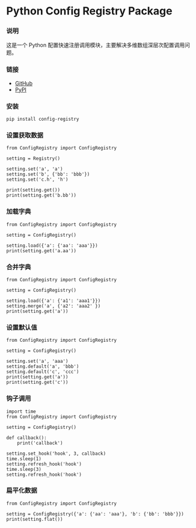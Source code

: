 # Python Config Registry Package

### 说明
这是一个 Python 配置快速注册调用模块，主要解决多维数组深层次配置调用问题。

### 链接
- [GitHub](https://github.com/ztj1993/py-config-registry)
- [PyPI](https://pypi.org/project/config-registry)

### 安装
```
pip install config-registry
```

### 设置获取数据
```
from ConfigRegistry import ConfigRegistry

setting = Registry()

setting.set('a', 'a')
setting.set('b', {'bb': 'bbb'})
setting.set('c.h', 'h')

print(setting.get())
print(setting.get('b.bb'))
```

### 加载字典
```
from ConfigRegistry import ConfigRegistry

setting = ConfigRegistry()

setting.load({'a': {'aa': 'aaa'}})
print(setting.get('a.aa'))
```

### 合并字典
```
from ConfigRegistry import ConfigRegistry

setting = ConfigRegistry()

setting.load({'a': {'a1': 'aaa1'}})
setting.merge('a', {'a2': 'aaa2' })
print(setting.get('a'))
```

### 设置默认值
```
from ConfigRegistry import ConfigRegistry

setting = ConfigRegistry()

setting.set('a', 'aaa')
setting.default('a', 'bbb')
setting.default('c', 'ccc')
print(setting.get('a'))
print(setting.get('c'))
```

### 钩子调用
```
import time
from ConfigRegistry import ConfigRegistry

setting = ConfigRegistry()

def callback():
    print('callback')

setting.set_hook('hook', 3, callback)
time.sleep(1)
setting.refresh_hook('hook')
time.sleep(3)
setting.refresh_hook('hook')
```

### 扁平化数据
```
from ConfigRegistry import ConfigRegistry

setting = ConfigRegistry({'a': {'aa': 'aaa'}, 'b': {'bb': 'bbb'}})
print(setting.flat())
```
